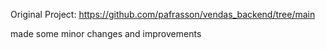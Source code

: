 Original Project: https://github.com/pafrasson/vendas_backend/tree/main

made some minor changes and improvements
